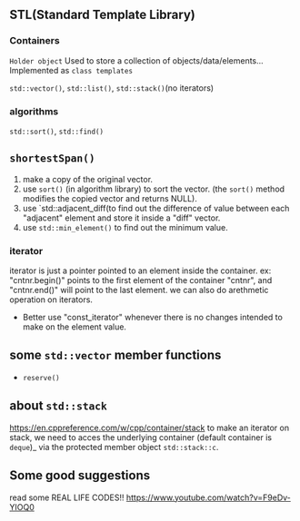 ## STL(Standard Template Library)

### Containers
`Holder object`
Used to store a collection of objects/data/elements...
Implemented as `class templates`

`std::vector()`, `std::list()`, `std::stack()`(no iterators)

### algorithms
`std::sort()`, `std::find()`

## `shortestSpan()`
1. make a copy of the original vector.
1. use `sort()` (in algorithm library) to sort the vector. (the `sort()` method modifies the copied vector and returns NULL).
2. use `std::adjacent_diff(to find out the difference of value between each "adjacent" element and store it inside a "diff" vector.
3. use `std::min_element()` to find out the minimum value.

### iterator
iterator is just a pointer pointed to an element inside the container.
ex: "cntnr.begin()" points to the first element of the container "cntnr", and "cntnr.end()" will point to the last element.
we can also do arethmetic operation on iterators.

- Better use "const_iterator" whenever there is no changes intended to make on the element value. 

## some `std::vector` member functions
- `reserve()` 

## about `std::stack`
https://en.cppreference.com/w/cpp/container/stack
to make an iterator on stack, we need to acces the underlying container (default container is `deque`)_ via the protected member object `std::stack::c`.

## Some good suggestions

read some REAL LIFE CODES!!
https://www.youtube.com/watch?v=F9eDv-YIOQ0
